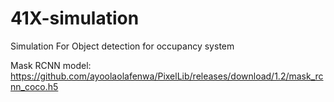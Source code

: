 # 41X-simulation
Simulation For Object detection for occupancy system


Mask RCNN model: https://github.com/ayoolaolafenwa/PixelLib/releases/download/1.2/mask_rcnn_coco.h5
